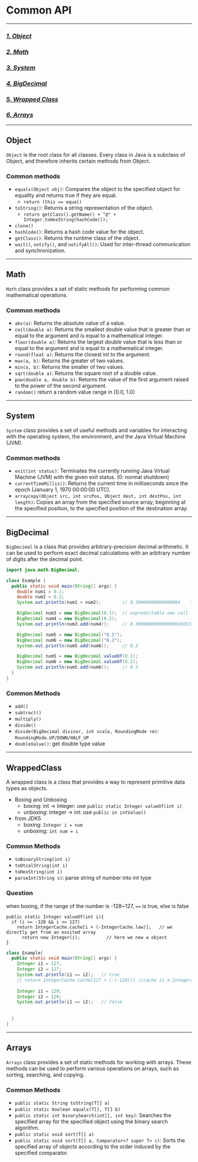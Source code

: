 # Common API

---
### _[1. Object](#Object)_
### _[2. Math](#Math)_
### _[3. System](#System)_
### _[4. BigDecimal](#BigDecimal)_
### _[5. Wrapped Class](#WrappedClass)_
### _[6. Arrays](#Arrays)_

---
## Object
`Object` is the root class for all classes. 
Every class in Java is a subclass of Object, and therefore inherits certain methods from Object.
### Common methods
- `equals(Object obj)`: Compares the object to the specified object for equality and returns true if they are equal.
  - `return (this == equal)`
- `toString()`: Returns a string representation of the object.
  - `return getClass().getName() + "@" + Integer.toHexString(hashCode());`
- `clone()`
- `hashCode()`: Returns a hash code value for the object.
- `getClass()`: Returns the runtime class of the object.
- `wait()`, `notify()`, and `notifyAll()`: Used for inter-thread communication and synchronization.

---
## Math
`Math` class provides a set of static methods for performing common mathematical operations.
### Common methods
- `abs(a)`: Returns the absolute value of a value.
- `ceil(double a)`: Returns the smallest double value that is greater than or equal to the argument and is equal to a mathematical integer.
- `floor(double a)`: Returns the largest double value that is less than or equal to the argument and is equal to a mathematical integer.
- `round(float a)`: Returns the closest int to the argument.
- `max(a, b)`: Returns the greater of two values.
- `min(a, b)`: Returns the smaller of two values.
- `sqrt(double a)`: Returns the square root of a double value.
- `pow(double a, double b)`: Returns the value of the first argument raised to the power of the second argument.
- `random()` return a random value range in [0.0, 1.0)

---
## System
`System` class provides a set of useful methods and variables for interacting with the operating system, the environment, and the Java Virtual Machine (JVM). 
### Common methods
- `exit(int status)`: Terminates the currently running Java Virtual Machine (JVM) with the given exit status. (0: normal shutdown)
- `currentTimeMillis()`: Returns the current time in milliseconds since the epoch (January 1, 1970 00:00:00 UTC).
- `arraycopy(Object src, int srcPos, Object dest, int destPos, int length)`: Copies an array from the specified source array, beginning at the specified position, to the specified position of the destination array.

---
## BigDecimal
`BigDecimal` is a class that provides arbitrary-precision decimal arithmetic. 
It can be used to perform exact decimal calculations with an arbitrary number of digits after the decimal point.
```java
import java.math.BigDecimal;

class Example {
  public static void main(String[] args) {
    double num1 = 0.1;
    double num2 = 0.2;
    System.out.println(num1 + num2);        // 0.30000000000000004    This is not precise

    BigDecimal num3 = new BigDecimal(0.1);  // unpredictable new call
    BigDecimal num4 = new BigDecimal(0.2);  
    System.out.println(num3.add(num4));     // 0.3000000000000000166533453693773481063544750213623046875

    BigDecimal num5 = new BigDecimal("0.1");
    BigDecimal num6 = new BigDecimal("0.2");
    System.out.println(num5.add(num6));     // 0.3

    BigDecimal num5 = new BigDecimal.valueOf(0.1);
    BigDecimal num6 = new BigDecimal.valueOf(0.2);
    System.out.println(num5.add(num6));     // 0.3
  }
}
```
### Common Methods
- `add()`
- `subtract()`
- `multiply()`
- `divide()`
- `divide(BigDecimal divisor, int scale, RoundingMode rm)`: `RoundingMode.UP/DOWN/HALF_UP`
- `doubleValue()`: get double type value

---
## WrappedClass
A wrapped class is a class that provides a way to represent primitive data types as objects.  
- Boxing and Unboxing
  - boxing: int -> Integer: use `public static Integer valueOf(int i)`  
  - unboxing: Integer -> int: use `public in intValue()`  
- from JDK5 
  - boxing: `Integer i = num`
  - unboxing: `int num = i`

### Common Methods
- `toBinaryString(int i)`
- `toOtcalString(int i)`
- `toHexString(int i)`
- `parseInt(String s)`: parse string of number into int type

### Question
when boxing, if the range of the number is -128~127, `==` is true, else is false
```
public static Integer valueOf(int i){
  if (i >= -128 && i <= 127)
    return IntegerCache.cache[i + (-IntegerCache.low)];   // we directly get from an exsited array
      return new Integer(i);          // here we new a object
}
```

```java
class Example{
  public static void main(String[] args) {
    Integer i1 = 127;
    Integer i2 = 127;
    System.out.println(i1 == i2);   // true
    // return IntegerCache.cache[127 + (-(-128))] //cache is a Integer[] with length of 256 
    
    Integer i1 = 129;
    Integer i2 = 129;
    System.out.println(i1 == i2);   // false
    
    
  }
}
```

---
## Arrays
`Arrays` class provides a set of static methods for working with arrays. 
These methods can be used to perform various operations on arrays, such as sorting, searching, and copying.
### Common Methods
- `public static String toString(T[] a)`
- `public static boolean equals(T[], T[] b)`
- `public static int binarySearch(int[], int key)`: Searches the specified array for the specified object using the binary search algorithm.
- `public static void sort(T[] a)`
- `public static void sort(T[] a, Comparator<? super T> c)`: Sorts the specified array of objects according to the order induced by the specified comparator.